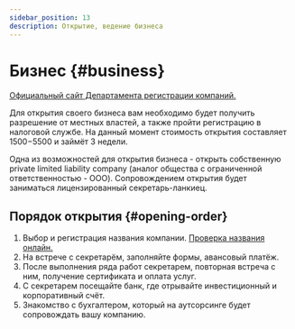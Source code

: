 ```yaml
---
sidebar_position: 13
description: Открытие, ведение бизнеса
---
```


# Бизнес {#business}

[Официальный сайт Департамента регистрации компаний.](http://www.drc.gov.lk/en/)

Для открытия своего бизнеса вам необходимо будет получить разрешение от местных властей, а также пройти регистрацию в налоговой службе. На данный момент стоимость открытия составляет 1500$-5500$ и займёт 3 недели.

Одна из возможностей для открытия бизнеса - открыть собственную private limited liability company (аналог общества с ограниченной ответственностью - ООО). Сопровождением открытия будет заниматься лицензированный секретарь-ланкиец.

## Порядок открытия {#opening-order}

1. Выбор и регистрация названия компании. [Проверка названия онлайн.](https://eroc.drc.gov.lk/home/search)
2. На встрече с секретарём, заполняйте формы, авансовый платёж.
3. После выполнения ряда работ секретарем, повторная встреча с ним, получение сертификата и оплата услуг.
4. С секретарем посещайте банк, где отрывайте инвестиционный и корпоративный счёт.
5. Знакомство с бухгалтером, который на аутсорсинге будет сопровождать вашу компанию.
